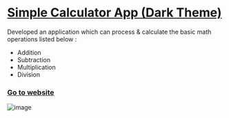 # [Simple Calculator App (Dark Theme)](https://just-fe-calc.netlify.app/)

Developed an application which can process & calculate the basic math operations listed below :   
* Addition 
* Subtraction 
* Multiplication
* Division

### [Go to website ](https://just-fe-calc.netlify.app/)
![image](https://github.com/SandhyaSelvasundar/Calculator-App-React/assets/64412792/6eff4c62-0380-4a03-b229-59b4200aaf83)
